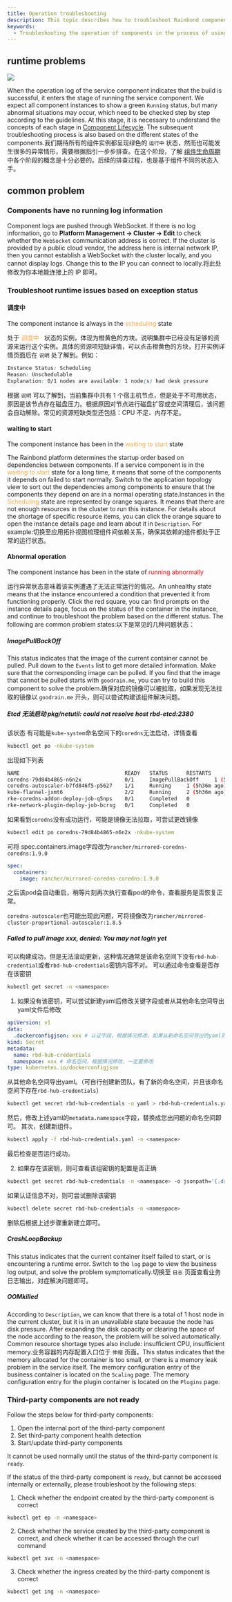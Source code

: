 ```yaml
---
title: Operation troubleshooting
description: This topic describes how to troubleshoot Rainbond components
keywords:
  - Troubleshooting the operation of components in the process of using Rainbond
---
```


## runtime problems

![](https://static.goodrain.com/docs/5.12/troubleshooting/installation/en-run.png)

When the operation log of the service component indicates that the build is successful, it enters the stage of running the service component. We expect all component instances to show a green `Running` status, but many abnormal situations may occur, which need to be checked step by step according to the guidelines. At this stage, it is necessary to understand the concepts of each stage in [Component Lifecycle](/docs/use-manual/component-manage/overview/service-properties). The subsequent troubleshooting process is also based on the different states of the components.我们期待所有的组件实例都呈现绿色的 `运行中` 状态，然而也可能发生很多的异常情形，需要根据指引一步步排查。在这个阶段，了解 [组件生命周期](/docs/use-manual/component-manage/overview/service-properties) 中各个阶段的概念是十分必要的。后续的排查过程，也是基于组件不同的状态入手。

## common problem

### Components have no running log information

Component logs are pushed through WebSocket. If there is no log information, go to **Platform Management -> Cluster -> Edit** to check whether the `WebSocket` communication address is correct. If the cluster is provided by a public cloud vendor, the address here is internal network IP, then you cannot establish a WebSocket with the cluster locally, and you cannot display logs. Change this to the IP you can connect to locally.将此处修改为你本地能连接上的 IP 即可。

### Troubleshoot runtime issues based on exception status

#### 调度中

The component instance is always in the <font color="#ffa940"> scheduling </font> state

处于 <font color="#ffa940"> 调度中  </font> 状态的实例，体现为橙黄色的方块。说明集群中已经没有足够的资源来运行这个实例。具体的资源项短缺详情，可以点击橙黄色的方块，打开实例详情页面后在 `说明` 处了解到。例如：

```css
Instance Status: Scheduling
Reason: Unschedulable
Explanation: 0/1 nodes are available: 1 node(s) had desk pressure
```

根据 `说明` 可以了解到，当前集群中共有 1 个宿主机节点，但是处于不可用状态，原因是该节点存在磁盘压力。根据原因对节点进行磁盘扩容或空间清理后，该问题会自动解除。常见的资源短缺类型还包括：CPU 不足、内存不足。

#### waiting to start

The component instance has been in the <font color="#ffa940"> waiting to start </font> state

The Rainbond platform determines the startup order based on dependencies between components. If a service component is in the <font color="#ffa940"> waiting to start </font> state for a long time, it means that some of the components it depends on failed to start normally. Switch to the application topology view to sort out the dependencies among components to ensure that the components they depend on are in a normal operating state.Instances in the <font color="#ffa940"> Scheduling </font> state are represented by orange squares. It means that there are not enough resources in the cluster to run this instance. For details about the shortage of specific resource items, you can click the orange square to open the instance details page and learn about it in `Description`. For example:切换至应用拓扑视图梳理组件间依赖关系，确保其依赖的组件都处于正常的运行状态。

#### Abnormal operation

The component instance has been in the state of <font color="red"> running abnormally </font>

运行异常状态意味着该实例遭遇了无法正常运行的情况。An unhealthy state means that the instance encountered a condition that prevented it from functioning properly. Click the red square, you can find prompts on the instance details page, focus on the status of the container in the instance, and continue to troubleshoot the problem based on the different status. The following are common problem states:以下是常见的几种问题状态：

##### ImagePullBackOff

This status indicates that the image of the current container cannot be pulled. Pull down to the `Events` list to get more detailed information. Make sure that the corresponding image can be pulled. If you find that the image that cannot be pulled starts with `goodrain.me`, you can try to build this component to solve the problem.确保对应的镜像可以被拉取，如果发现无法拉取的镜像以 `goodrain.me` 开头，则可以尝试构建该组件解决问题。

##### Etcd 无法启动 pkg/netutil: could not resolve host rbd-etcd:2380

该状态 有可能是`kube-system`命名空间下的`coredns`无法启动，详情查看

```bash
kubectl get po -nkube-system
```

出现如下列表

```bash
NAME                                  READY   STATUS      RESTARTS        AGE
coredns-79d84b4865-n6n2x              0/1     ImagePullBackOff     1 (5h36m ago)   20h
coredns-autoscaler-b7fd846f5-p5627    1/1     Running     1 (5h36m ago)   20h
kube-flannel-jxmt6                    2/2     Running     2 (5h36m ago)   20h
rke-coredns-addon-deploy-job-q5nps    0/1     Completed   0               20h
rke-network-plugin-deploy-job-bcrsg   0/1     Completed   0  
```

如果看到`coredns`没有成功运行，可能是镜像无法拉取，可尝试更改镜像

```bash
kubectl edit po coredns-79d84b4865-n6n2x -nkube-system
```

可将 spec.containers.image字段改为`rancher/mirrored-coredns-coredns:1.9.0`

```yaml
spec:
  containers:
    image: rancher/mirrored-coredns-coredns:1.9.0
```

之后该pod会自动重启，稍等片刻再次执行查看pod的命令，查看服务是否恢复正常。

`coredns-autoscaler`也可能出现此问题，可将镜像改为`rancher/mirrored-cluster-proportional-autoscaler:1.8.5`

##### Failed to pull image xxx, denied: You may not login yet

可以构建成功，但是无法滚动更新，这种情况通常是该命名空间下没有`rbd-hub-credential`或者`rbd-hub-credentials`密钥内容不对。
可以通过命令查看是否存在该密钥

```bash
kubectl get secret -n <namespace>
```

1. 如果没有该密钥，可以尝试新建yaml后修改关键字段或者从其他命名空间导出yaml文件后修改

```yaml
apiVersion: v1
data:
  .dockerconfigjson: xxx # 认证字段，根据情况修改，如果从新命名空间导出的yaml则不需要修改此字段
kind: Secret
metadata:
  name: rbd-hub-credentials
  namespace: xxx # 命名空间，根据情况修改，一定要修改
type: kubernetes.io/dockerconfigjson
```

从其他命名空间导出yaml。（可自行创建新团队，有了新的命名空间，并且该命名空间下存在`rbd-hub-credentials`）

```bash
kubectl get secret rbd-hub-credentials -o yaml > rbd-hub-credentials.yaml -n <namespace>
```

然后，修改上述yaml的`metadata.namespace`字段，替换成您出问题的命名空间即可。
其次，创建新组件。

```bash
kubectl apply -f rbd-hub-credentials.yaml -n <namespace>
```

最后检查是否运行成功。

2. 如果存在该密钥，则可查看该组密钥的配置是否正确

```bash
kubectl get secret rbd-hub-credentials -n <namespace> -o jsonpath='{.data.\.dockerconfigjson}' | base64 --decode
```

如果认证信息不对，则可尝试删除该密钥

```bash
kubectl delete secret rbd-hub-credentials -n <namespace>
```

删除后根据上述步骤重新建立即可。

##### CrashLoopBackup

This status indicates that the current container itself failed to start, or is encountering a runtime error. Switch to the `log` page to view the business log output, and solve the problem symptomatically.切换至 `日志` 页面查看业务日志输出，对症解决问题即可。

##### OOMkilled

According to `Description`, we can know that there is a total of 1 host node in the current cluster, but it is in an unavailable state because the node has disk pressure. After expanding the disk capacity or clearing the space of the node according to the reason, the problem will be solved automatically. Common resource shortage types also include: insufficient CPU, insufficient memory.业务容器的内存配置入口位于 `伸缩` 页面。This status indicates that the memory allocated for the container is too small, or there is a memory leak problem in the service itself. The memory configuration entry of the business container is located on the `Scaling` page. The memory configuration entry for the plugin container is located on the `Plugins` page.

### Third-party components are not ready

Follow the steps below for third-party components:

1. Open the internal port of the third-party component
2. Set third-party component health detection
3. Start/update third-party components

It cannot be used normally until the status of the third-party component is `ready`.

If the status of the third-party component is `ready`, but cannot be accessed internally or externally, please troubleshoot by the following steps:

1. Check whether the endpoint created by the third-party component is correct

```bash
kubectl get ep -n <namespace>
```

2. Check whether the service created by the third-party component is correct, and check whether it can be accessed through the curl command

```bash
kubectl get svc -n <namespace>
```

3. Check whether the ingress created by the third-party component is correct

```bash
kubectl get ing -n <namespace>
```
